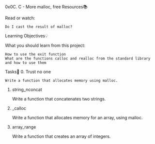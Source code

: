 0x0C. C - More malloc, free
Resources📚

Read or watch:

    Do I cast the result of malloc?

Learning Objectives💡

What you should learn from this project:

    How to use the exit function
    What are the functions calloc and realloc from the standard library and how to use them

Tasks📝
0. Trust no one

    Write a function that allocates memory using malloc.

1. string_nconcat

    Write a function that concatenates two strings.

2. _calloc

    Write a function that allocates memory for an array, using malloc.

3. array_range

    Write a function that creates an array of integers.
